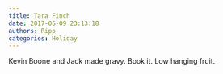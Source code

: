 ```yaml
---
title: Tara Finch
date: 2017-06-09 23:13:18
authors: Ripp
categories: Holiday
---
```


 Kevin Boone and Jack made gravy. Book it. Low hanging fruit.